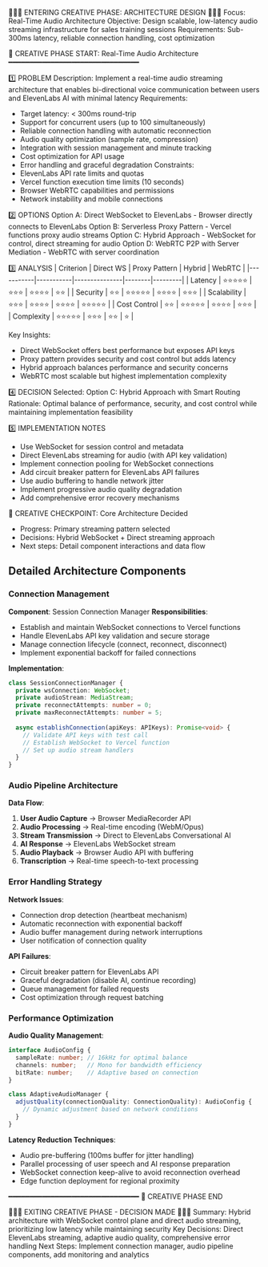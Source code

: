 🎨🎨🎨 ENTERING CREATIVE PHASE: ARCHITECTURE DESIGN 🎨🎨🎨
Focus: Real-Time Audio Architecture
Objective: Design scalable, low-latency audio streaming infrastructure for sales training sessions
Requirements: Sub-300ms latency, reliable connection handling, cost optimization

📌 CREATIVE PHASE START: Real-Time Audio Architecture
━━━━━━━━━━━━━━━━━━━━━━━━━━━━━━━

1️⃣ PROBLEM
   Description: Implement a real-time audio streaming architecture that enables bi-directional voice communication between users and ElevenLabs AI with minimal latency
   Requirements:
   - Target latency: < 300ms round-trip
   - Support for concurrent users (up to 100 simultaneously)
   - Reliable connection handling with automatic reconnection
   - Audio quality optimization (sample rate, compression)
   - Integration with session management and minute tracking
   - Cost optimization for API usage
   - Error handling and graceful degradation
   Constraints:
   - ElevenLabs API rate limits and quotas
   - Vercel function execution time limits (10 seconds)
   - Browser WebRTC capabilities and permissions
   - Network instability and mobile connections

2️⃣ OPTIONS
   Option A: Direct WebSocket to ElevenLabs - Browser directly connects to ElevenLabs
   Option B: Serverless Proxy Pattern - Vercel functions proxy audio streams
   Option C: Hybrid Approach - WebSocket for control, direct streaming for audio
   Option D: WebRTC P2P with Server Mediation - WebRTC with server coordination

3️⃣ ANALYSIS
   | Criterion | Direct WS | Proxy Pattern | Hybrid | WebRTC |
   |-----------|-----------|---------------|--------|---------|
   | Latency | ⭐⭐⭐⭐⭐ | ⭐⭐⭐ | ⭐⭐⭐⭐ | ⭐⭐ |
   | Security | ⭐⭐ | ⭐⭐⭐⭐⭐ | ⭐⭐⭐⭐ | ⭐⭐⭐ |
   | Scalability | ⭐⭐⭐ | ⭐⭐⭐⭐ | ⭐⭐⭐⭐ | ⭐⭐⭐⭐⭐ |
   | Cost Control | ⭐⭐ | ⭐⭐⭐⭐⭐ | ⭐⭐⭐⭐ | ⭐⭐⭐ |
   | Complexity | ⭐⭐⭐⭐⭐ | ⭐⭐⭐ | ⭐⭐ | ⭐ |
   
   Key Insights:
   - Direct WebSocket offers best performance but exposes API keys
   - Proxy pattern provides security and cost control but adds latency
   - Hybrid approach balances performance and security concerns  
   - WebRTC most scalable but highest implementation complexity

4️⃣ DECISION
   Selected: Option C: Hybrid Approach with Smart Routing
   Rationale: Optimal balance of performance, security, and cost control while maintaining implementation feasibility

5️⃣ IMPLEMENTATION NOTES
   - Use WebSocket for session control and metadata
   - Direct ElevenLabs streaming for audio (with API key validation)
   - Implement connection pooling for WebSocket connections
   - Add circuit breaker pattern for ElevenLabs API failures
   - Use audio buffering to handle network jitter
   - Implement progressive audio quality degradation
   - Add comprehensive error recovery mechanisms

🎨 CREATIVE CHECKPOINT: Core Architecture Decided
- Progress: Primary streaming pattern selected
- Decisions: Hybrid WebSocket + Direct streaming approach
- Next steps: Detail component interactions and data flow

## Detailed Architecture Components

### Connection Management
**Component**: Session Connection Manager
**Responsibilities**:
- Establish and maintain WebSocket connections to Vercel functions
- Handle ElevenLabs API key validation and secure storage
- Manage connection lifecycle (connect, reconnect, disconnect)
- Implement exponential backoff for failed connections

**Implementation**:
```typescript
class SessionConnectionManager {
  private wsConnection: WebSocket;
  private audioStream: MediaStream;
  private reconnectAttempts: number = 0;
  private maxReconnectAttempts: number = 5;
  
  async establishConnection(apiKeys: APIKeys): Promise<void> {
    // Validate API keys with test call
    // Establish WebSocket to Vercel function
    // Set up audio stream handlers
  }
}
```

### Audio Pipeline Architecture
**Data Flow**:
1. **User Audio Capture** → Browser MediaRecorder API
2. **Audio Processing** → Real-time encoding (WebM/Opus)
3. **Stream Transmission** → Direct to ElevenLabs Conversational AI
4. **AI Response** → ElevenLabs WebSocket stream  
5. **Audio Playback** → Browser Audio API with buffering
6. **Transcription** → Real-time speech-to-text processing

### Error Handling Strategy
**Network Issues**:
- Connection drop detection (heartbeat mechanism)
- Automatic reconnection with exponential backoff
- Audio buffer management during network interruptions
- User notification of connection quality

**API Failures**:
- Circuit breaker pattern for ElevenLabs API
- Graceful degradation (disable AI, continue recording)
- Queue management for failed requests
- Cost optimization through request batching

### Performance Optimization
**Audio Quality Management**:
```typescript
interface AudioConfig {
  sampleRate: number; // 16kHz for optimal balance
  channels: number;   // Mono for bandwidth efficiency
  bitRate: number;    // Adaptive based on connection
}

class AdaptiveAudioManager {
  adjustQuality(connectionQuality: ConnectionQuality): AudioConfig {
    // Dynamic adjustment based on network conditions
  }
}
```

**Latency Reduction Techniques**:
- Audio pre-buffering (100ms buffer for jitter handling)
- Parallel processing of user speech and AI response preparation
- WebSocket connection keep-alive to avoid reconnection overhead
- Edge function deployment for regional proximity

━━━━━━━━━━━━━━━━━━━━━━━━━━━━━━━
📌 CREATIVE PHASE END

🎨🎨🎨 EXITING CREATIVE PHASE - DECISION MADE 🎨🎨🎨
Summary: Hybrid architecture with WebSocket control plane and direct audio streaming, prioritizing low latency while maintaining security
Key Decisions: Direct ElevenLabs streaming, adaptive audio quality, comprehensive error handling
Next Steps: Implement connection manager, audio pipeline components, add monitoring and analytics
